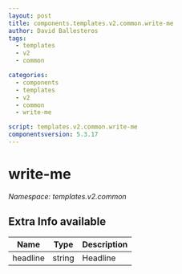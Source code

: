 ```yaml
---
layout: post
title: components.templates.v2.common.write-me
author: David Ballesteros
tags:
  - templates
  - v2
  - common

categories:
  - components
  - templates
  - v2
  - common
  - write-me

script: templates.v2.common.write-me
componentsversion: 5.3.17
---
```

# write-me

*Namespace: templates.v2.common*

## Extra Info available

| Name | Type | Description |
| --- | --- | --- |
| headline | string | Headline |